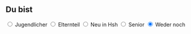 ## Du bist

<label class="container">
  <input type="radio" name="radio" onclick="updateList()" value="Jugendlicher">
  <span class="checkmark"></span>
  Jugendlicher
</label>
<label class="container">
  <input type="radio" name="radio" onclick="updateList()" value="Eltern">
  <span class="checkmark"></span>
  Elternteil
</label>
<label class="container">
  <input type="radio" name="radio" onclick="updateList()" value="Neu_in_Hsh">
  <span class="checkmark"></span>
  Neu in Hsh
</label>
<label class="container">
  <input type="radio" name="radio" onclick="updateList()" value="Senior">
  <span class="checkmark"></span>
  Senior
</label>
<label class="container">
  <input type="radio" name="radio" onclick="updateList()" value="Startauswahl" checked="checked">
  <span class="checkmark"></span>
  Weder noch
</label>
<br>
<div id="list_">
</div>

<script type="text/javascript">
  window.onload = function() { 
    updateList();
  }
</script>
